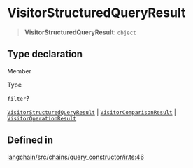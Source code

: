 VisitorStructuredQueryResult
============================

> **VisitorStructuredQueryResult**: `object`

Type declaration[](#type-declaration "Direct link to Type declaration")
------------------------------------------------------------------------

Member

Type

`filter`?

[`VisitorStructuredQueryResult`](/docs/api/chains_query_constructor_ir/types/VisitorStructuredQueryResult) | [`VisitorComparisonResult`](/docs/api/chains_query_constructor_ir/types/VisitorComparisonResult) | [`VisitorOperationResult`](/docs/api/chains_query_constructor_ir/types/VisitorOperationResult)

Defined in[](#defined-in "Direct link to Defined in")
------------------------------------------------------

[langchain/src/chains/query\_constructor/ir.ts:46](https://github.com/hwchase17/langchainjs/blob/1c1274d/langchain/src/chains/query_constructor/ir.ts#L46)